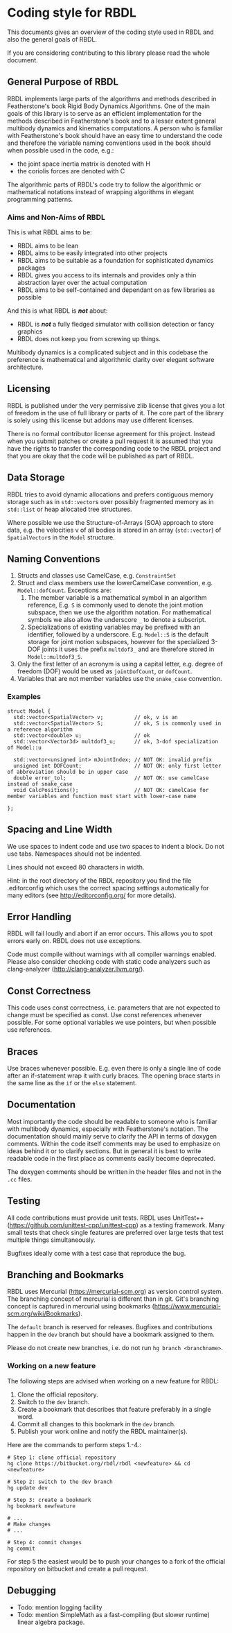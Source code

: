 # Coding style for RBDL

This documents gives an overview of the coding style used in RBDL and also
the general goals of RBDL.

If you are considering contributing to this library please read the whole
document.

## General Purpose of RBDL

RBDL implements large parts of the algorithms and methods described in
Featherstone's book Rigid Body Dynamics Algorithms. One of the main goals
of this library is to serve as an efficient implementation for the methods
described in Featherstone's book and to a lesser extent general multibody
dynamics and kinematics computations. A person who is familiar with
Featherstone's book should have an easy time to understand the code and
therefore the variable naming conventions used in the book should when
possible used in the code, e.g.: 

 - the joint space inertia matrix is denoted with H
 - the coriolis forces are denoted with C

The algorithmic parts of RBDL's code try to follow the algorithmic or
mathematical notations instead of wrapping algorithms in elegant
programming patterns.

### Aims and Non-Aims of RBDL

This is what RBDL aims to be:

* RBDL aims to be lean 
* RBDL aims to be easily integrated into other projects
* RBDL aims to be suitable as a foundation for sophisticated dynamics packages
* RBDL gives you access to its internals and provides only a thin abstraction layer over the actual computation
* RBDL aims to be self-contained and dependant on as few libraries as possible

And this is what RBDL is ***not*** about:

* RBDL is ***not*** a fully fledged simulator with collision detection or fancy graphics
* RBDL does not keep you from screwing up things.

Multibody dynamics is a complicated subject and in this codebase the
preference is mathematical and algorithmic clarity over elegant software
architecture.

## Licensing

RBDL is published under the very permissive zlib license that gives you a
lot of freedom in the use of full library or parts of it. The core part
of the library is solely using this license but addons may use different
licenses. 

There is no formal contributor license agreement for this project. Instead
when you submit patches or create a pull request it is assumed that you
have the rights to transfer the corresponding code to the RBDL project and
that you are okay that the code will be published as part of RBDL.

## Data Storage

RBDL tries to avoid dynamic allocations and prefers contiguous memory
storage such as in ```std::vector```s over possibly fragmented memory as in
```std::list``` or heap allocated tree structures.

Where possible we use the Structure-of-Arrays (SOA) approach to store data,
e.g. the velocities v of all bodies is stored in an array (```std::vector```)
of ```SpatialVector```s in the ```Model``` structure.

## Naming Conventions

1. Structs and classes use CamelCase, e.g. ```ConstraintSet```
2. Struct and class members use the lowerCamelCase convention, e.g.
  ```Model::dofCount```.
  Exceptions are:
    1. The member variable is a mathematical symbol in an
    algorithm reference, E.g. ```S``` is commonly used to denote the joint
    motion subspace, then we use the algorithm notation. For mathematical
    symbols we also allow the underscore ```_``` to denote a subscript.
    2. Specializations of existing variables may be prefixed with an identifier,
    followed by a underscore. E.g. ```Model::S``` is the default storage for
    joint motion subspaces, however for the specialized 3-DOF joints it uses
    the prefix ```multdof3_``` and are therefore stored in
    ```Model::multdof3_S```.
3. Only the first letter of an acronym is using a capital letter, e.g.
  degree of freedom (DOF) would be used as ```jointDofCount```, or
  ```dofCount```.
4. Variables that are not member variables use the ```snake_case``` convention.

### Examples

    struct Model {
      std::vector<SpatialVector> v;          // ok, v is an  
      std::vector<SpatialVector> S;          // ok, S is commonly used in a reference algorithm
      std::vector<double> u;                 // ok
      std::vector<Vector3d> multdof3_u;      // ok, 3-dof specialization of Model::u

      std::vector<unsigned int> mJointIndex; // NOT OK: invalid prefix
      unsigned int DOFCount;                 // NOT OK: only first letter of abbreviation should be in upper case
      double error_tol;                      // NOT OK: use camelCase instead of snake_case
      void CalcPositions();                  // NOT OK: camelCase for member variables and function must start with lower-case name

    };

## Spacing and Line Width

We use spaces to indent code and use two spaces to indent a block. Do not
use tabs. Namespaces should not be indented.

Lines should not exceed 80 characters in width.

Hint: in the root directory of the RBDL repository you find the file
.editorconfig which uses the correct spacing settings automatically for
many editors (see http://editorconfig.org/ for more details).

## Error Handling

RBDL will fail loudly and abort if an error occurs. This allows you to spot
errors early on. RBDL does not use exceptions.

Code must compile without warnings with all compiler warnings enabled.
Please also consider checking code with static code analyzers such as
clang-analyzer (http://clang-analyzer.llvm.org/).

## Const Correctness

This code uses const correctness, i.e. parameters that are not expected to
change must be specified as const. Use const references whenever possible.
For some optional variables we use pointers, but when possible use
references.

## Braces

Use braces whenever possible. E.g. even there is only a single line of code
after an if-statement wrap it with curly braces. The opening brace starts
in the same line as the ```if``` or the ```else``` statement.

## Documentation

Most importantly the code should be readable to someone who is familiar
with multibody dynamics, especially with Featherstone's notation. The
documentation should mainly serve to clarify the API in terms of doxygen
comments. Within the code itself comments may be used to emphasize on ideas
behind it or to clarify sections. But in general it is best to write
readable code in the first place as comments easily become deprecated.

The doxygen comments should be written in the header files and not in the
```.cc``` files.

## Testing

All code contributions must provide unit tests. RBDL uses UnitTest++
(https://github.com/unittest-cpp/unittest-cpp) as a testing framework. Many
small tests that check single features are preferred over large tests that
test multiple things simultaneously.

Bugfixes ideally come with a test case that reproduce the bug.

## Branching and Bookmarks

RBDL uses Mercurial (https://mercurial-scm.org) as version control system.
The branching concept of mercurial is different than in git. Git's
branching concept is captured in mercurial using bookmarks
(https://www.mercurial-scm.org/wiki/Bookmarks).

The ```default``` branch is reserved for releases. Bugfixes and
contributions happen in the ```dev``` branch but should have a bookmark
assigned to them.

Please do not create new branches, i.e. do not run ```hg branch
<branchname>```.

### Working on a new feature

The following steps are advised when working on a new feature for RBDL:

1. Clone the official repository.
2. Switch to the ```dev``` branch.
3. Create a bookmark that describes that feature preferably in a single
   word.
4. Commit all changes to this bookmark in the ```dev``` branch.
5. Publish your work online and notify the RBDL maintainer(s).

Here are the commands to perform steps 1.-4.:

    # Step 1: clone official repository
    hg clone https://bitbucket.org/rbdl/rbdl <newfeature> && cd <newfeature>

    # Step 2: switch to the dev branch
    hg update dev

    # Step 3: create a bookmark
    hg bookmark newfeature

    # ...
    # Make changes
    # ...

    # Step 4: commit changes
    hg commit

For step 5 the easiest would be to push your changes to a fork of the
official repository on bitbucket and create a pull request.    

## Debugging

* Todo: mention logging facility
* Todo: mention SimpleMath as a fast-compiling (but slower runtime) linear
algebra package.


